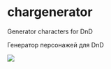 # chargenerator

Generator characters for DnD

Генератор персонажей для DnD

<div id="badges">
  <img src="https://img.shields.io/badge/%F0%9F%A4%96-Telegram-blue"/>
  </div>
